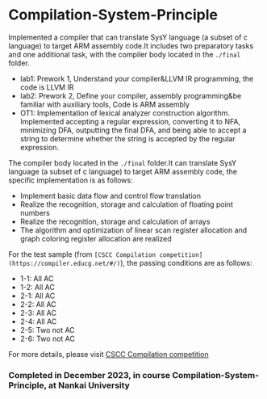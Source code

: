 # Compilation-System-Principle

Implemented a compiler that can translate SysY language (a subset of c language) to target ARM assembly code.It includes two preparatory tasks and one additional task, with the compiler body located in the `./final` folder.

- lab1: Prework 1, Understand your compiler&LLVM IR programming, the code is LLVM IR
- lab2: Prework 2, Define your compiler, assembly programming&be familiar with auxiliary tools, Code is ARM assembly
- OT1: Implementation of lexical analyzer construction algorithm. Implemented accepting a regular expression, converting it to NFA, minimizing DFA, outputting the final DFA, and being able to accept a string to determine whether the string is accepted by the regular expression.

The compiler body located in the `./final` folder.It can translate SysY language (a subset of c language) to target ARM assembly code, the specific implementation is as follows:

- Implement basic data flow and control flow translation
- Realize the recognition, storage and calculation of floating point numbers
- Realize the recognition, storage and calculation of arrays
- The algorithm and optimization of linear scan register allocation and graph coloring register allocation are realized

For the test sample (from `[CSCC Compilation competition](https://compiler.educg.net/#/)`), the passing conditions are as follows:

- 1-1: All AC
- 1-2: All AC
- 2-1: All AC
- 2-2: All AC
- 2-3: All AC
- 2-4: All AC
- 2-5: Two not AC
- 2-6: Two not AC

For more details, please visit [CSCC Compilation competition](https://compiler.educg.net/#/)

### Completed in December 2023, in course Compilation-System-Principle, at Nankai University
